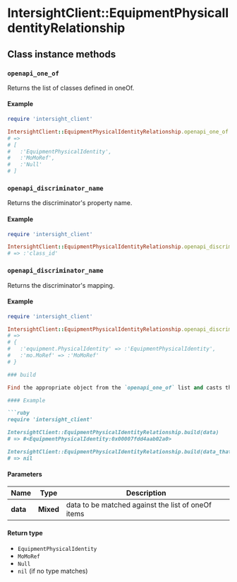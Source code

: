 # IntersightClient::EquipmentPhysicalIdentityRelationship

## Class instance methods

### `openapi_one_of`

Returns the list of classes defined in oneOf.

#### Example

```ruby
require 'intersight_client'

IntersightClient::EquipmentPhysicalIdentityRelationship.openapi_one_of
# =>
# [
#   :'EquipmentPhysicalIdentity',
#   :'MoMoRef',
#   :'Null'
# ]
```

### `openapi_discriminator_name`

Returns the discriminator's property name.

#### Example

```ruby
require 'intersight_client'

IntersightClient::EquipmentPhysicalIdentityRelationship.openapi_discriminator_name
# => :'class_id'
```

### `openapi_discriminator_name`

Returns the discriminator's mapping.

#### Example

```ruby
require 'intersight_client'

IntersightClient::EquipmentPhysicalIdentityRelationship.openapi_discriminator_mapping
# =>
# {
#   :'equipment.PhysicalIdentity' => :'EquipmentPhysicalIdentity',
#   :'mo.MoRef' => :'MoMoRef'
# }

### build

Find the appropriate object from the `openapi_one_of` list and casts the data into it.

#### Example

```ruby
require 'intersight_client'

IntersightClient::EquipmentPhysicalIdentityRelationship.build(data)
# => #<EquipmentPhysicalIdentity:0x00007fdd4aab02a0>

IntersightClient::EquipmentPhysicalIdentityRelationship.build(data_that_doesnt_match)
# => nil
```

#### Parameters

| Name | Type | Description |
| ---- | ---- | ----------- |
| **data** | **Mixed** | data to be matched against the list of oneOf items |

#### Return type

- `EquipmentPhysicalIdentity`
- `MoMoRef`
- `Null`
- `nil` (if no type matches)


